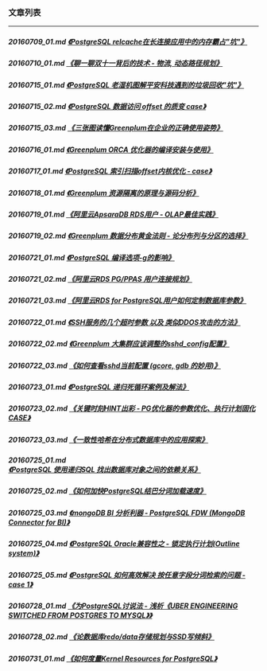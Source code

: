 ### 文章列表  
----  
##### 20160709_01.md   [《PostgreSQL relcache在长连接应用中的内存霸占"坑"》](20160709_01.md)  
##### 20160710_01.md   [《聊一聊双十一背后的技术 - 物流, 动态路径规划》](20160710_01.md)  
##### 20160715_01.md   [《PostgreSQL 老湿机图解平安科技遇到的垃圾回收"坑"》](20160715_01.md)  
##### 20160715_02.md   [《PostgreSQL 数据访问 offset 的质变 case》](20160715_02.md)  
##### 20160715_03.md   [《三张图读懂Greenplum在企业的正确使用姿势》](20160715_03.md)  
##### 20160716_01.md   [《Greenplum ORCA 优化器的编译安装与使用》](20160716_01.md)  
##### 20160717_01.md   [《PostgreSQL 索引扫描offset内核优化 - case》](20160717_01.md)  
##### 20160718_01.md   [《Greenplum 资源隔离的原理与源码分析》](20160718_01.md)  
##### 20160719_01.md   [《阿里云ApsaraDB RDS用户 - OLAP最佳实践》](20160719_01.md)  
##### 20160719_02.md   [《Greenplum 数据分布黄金法则 - 论分布列与分区的选择》](20160719_02.md)  
##### 20160721_01.md   [《PostgreSQL 编译选项-g的影响》](20160721_01.md)  
##### 20160721_02.md   [《阿里云RDS PG/PPAS 用户连接规划》](20160721_02.md)  
##### 20160721_03.md   [《阿里云RDS for PostgreSQL用户如何定制数据库参数》](20160721_03.md)  
##### 20160722_01.md   [《SSH服务的几个超时参数 以及 类似DDOS攻击的方法》](20160722_01.md)  
##### 20160722_02.md   [《Greenplum 大集群应该调整的sshd_config配置》](20160722_02.md)  
##### 20160722_03.md   [《如何查看sshd当前配置 (gcore, gdb 的妙用)》](20160722_03.md)  
##### 20160723_01.md   [《PostgreSQL 递归死循环案例及解法》](20160723_01.md)  
##### 20160723_02.md   [《关键时刻HINT出彩 - PG优化器的参数优化、执行计划固化CASE》](20160723_02.md)  
##### 20160723_03.md   [《一致性哈希在分布式数据库中的应用探索》](20160723_03.md)  
##### 20160725_01.md   [《PostgreSQL 使用递归SQL 找出数据库对象之间的依赖关系》](20160725_01.md)  
##### 20160725_02.md   [《如何加快PostgreSQL结巴分词加载速度》](20160725_02.md)  
##### 20160725_03.md   [《mongoDB BI 分析利器 - PostgreSQL FDW (MongoDB Connector for BI)》](20160725_03.md)  
##### 20160725_04.md   [《PostgreSQL Oracle兼容性之 - 锁定执行计划(Outline system)》](20160725_04.md)  
##### 20160725_05.md   [《PostgreSQL 如何高效解决 按任意字段分词检索的问题 - case 1》](20160725_05.md)  
##### 20160728_01.md   [《为PostgreSQL讨说法 - 浅析《UBER ENGINEERING SWITCHED FROM POSTGRES TO MYSQL》》](20160728_01.md)  
##### 20160728_02.md   [《论数据库redo/data存储规划与SSD写倾斜》](20160728_02.md)  
##### 20160731_01.md   [《如何度量Kernel Resources for PostgreSQL》](20160731_01.md)  

